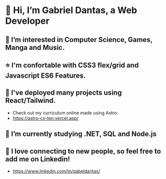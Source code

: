  # 👋 Hi, I’m Gabriel Dantas, a Web Developer

## 👀 I’m interested in Computer Science, Games, Manga and Music.

## ⭐ I'm confortable with CSS3 flex/grid and Javascript ES6 Features.

## 🔖 I've deployed many projects using React/Tailwind.
- Check out my curriculum online made using Astro:
- https://astro-cv-ten.vercel.app/

## 🌱 I’m currently studying .NET, SQL and Node.js

## 🤝 I love connecting to new people, so feel free to add me on Linkedin!
- https://www.linkedin.com/in/gabeldantas/
